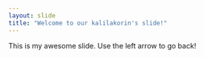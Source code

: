 ```yaml
---
layout: slide
title: "Welcome to our kalilakorin's slide!"
---
```

This is my awesome slide.
Use the left arrow to go back!